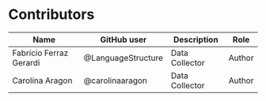 # Contributors

Name | GitHub user | Description | Role
--- | --- | --- | ---
Fabrício Ferraz Gerardi | @LanguageStructure | Data Collector | Author
Carolina Aragon | @carolinaaragon | Data Collector | Author

